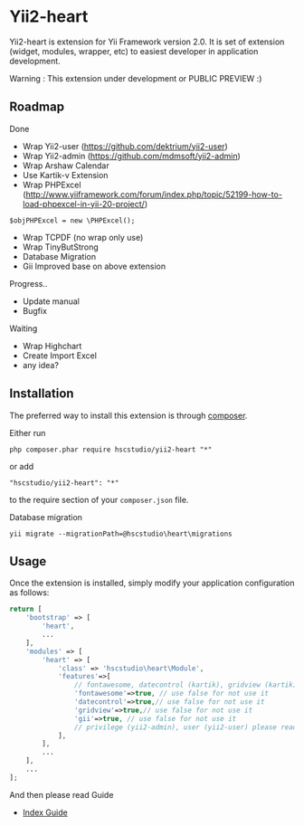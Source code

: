 Yii2-heart
========================

Yii2-heart is extension for Yii Framework version 2.0. It is set of extension (widget, modules, wrapper, etc) to easiest developer in application development.

Warning : This extension under development or PUBLIC PREVIEW :)


Roadmap
------------
Done
- Wrap Yii2-user (https://github.com/dektrium/yii2-user)
- Wrap Yii2-admin (https://github.com/mdmsoft/yii2-admin)
- Wrap Arshaw Calendar 
- Use Kartik-v Extension
- Wrap PHPExcel (http://www.yiiframework.com/forum/index.php/topic/52199-how-to-load-phpexcel-in-yii-20-project/)
```
$objPHPExcel = new \PHPExcel();
```
- Wrap TCPDF (no wrap only use)
- Wrap TinyButStrong
- Database Migration
- Gii Improved base on above extension


Progress..
- Update manual
- Bugfix

Waiting
- Wrap Highchart
- Create Import Excel
- any idea?


Installation
------------

The preferred way to install this extension is through [composer](http://getcomposer.org/download/).

Either run

```
php composer.phar require hscstudio/yii2-heart "*"
```

or add

```
"hscstudio/yii2-heart": "*"
```

to the require section of your `composer.json` file.

Database migration

```
yii migrate --migrationPath=@hscstudio\heart\migrations
```


Usage
-----

Once the extension is installed, simply modify your application configuration as follows:

```php
return [
	'bootstrap' => [		
		'heart',
		...
	],
	'modules' => [
		'heart' => [
			'class' => 'hscstudio\heart\Module',
			'features'=>[
				// fontawesome, datecontrol (kartik), gridview (kartik), gii, 
				'fontawesome'=>true, // use false for not use it
				'datecontrol'=>true,// use false for not use it
				'gridview'=>true,// use false for not use it
				'gii'=>true, // use false for not use it
				// privilege (yii2-admin), user (yii2-user) please read guide
			],
		],
		...
	],
	...
];
```

And then please read  Guide 
- [Index Guide](docs/guide/index.md)
